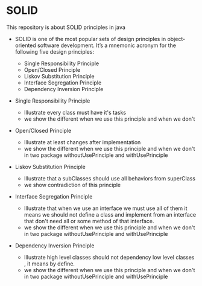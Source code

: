 # SOLID

This repository is about SOLID principles in java
   
* SOLID is one of the most popular sets of design principles in object-oriented software development. It’s a mnemonic acronym for the following five design principles:
    * Single Responsibility Principle
    * Open/Closed Principle
    * Liskov Substitution Principle
    * Interface Segregation Principle
    * Dependency Inversion Principle
    
 * Single Responsibility Principle 
    * Illustrate every class must have it's tasks 
    * we show the different when we use this principle and when we don't
    
 * Open/Closed Principle
    * Illustrate at least changes after implementation
    * we show the different when we use this principle and when we don't in two package withoutUsePrinciple and withUsePrinciple
  
 * Liskov Substitution Principle
    * Illustrate that a subClasses should use all behaviors from superClass
    * we show contradiction of this principle
 
 * Interface Segregation Principle
    * Illustrate that when we use an interface we must use all of them it means we should not define a class and implement from an interface that don't need all or some method of that interface.
    * we show the different when we use this principle and when we don't in two package withoutUsePrinciple and withUsePrinciple
    
 * Dependency Inversion Principle
    * Illustrate high level classes should not dependency low level classes , it means by define.
    * we show the different when we use this principle and when we don't in two package withoutUsePrinciple and withUsePrinciple
